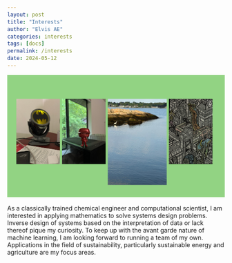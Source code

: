 ```yaml
---
layout: post
title: "Interests"
author: "Elvis AE"
categories: interests
tags: [docs]
permalink: /interests
date: 2024-05-12
---
```


![Interests](img/interests2.png)

As a classically trained chemical engineer and computational scientist, I am interested in applying mathematics to solve systems design problems. Inverse design of systems based on the interpretation of data or lack thereof pique my curiosity. To keep up with the avant garde nature of machine learning, I am looking forward to running a team of my own. Applications in the field of sustainability, particularly sustainable energy and agriculture are my focus areas.


